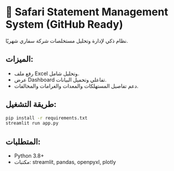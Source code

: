 
# 📄 Safari Statement Management System (GitHub Ready)

نظام ذكي لإدارة وتحليل مستخلصات شركة سفاري شهريًا.

## الميزات:
- رفع ملف Excel وتحليل شامل.
- عرض Dashboard تفاعلي وتحميل البيانات.
- دعم تفاصيل المستهلكات والمعدات والغرامات والمخالفات.

## طريقة التشغيل:

```bash
pip install -r requirements.txt
streamlit run app.py
```

## المتطلبات:
- Python 3.8+
- مكتبات: streamlit, pandas, openpyxl, plotly

